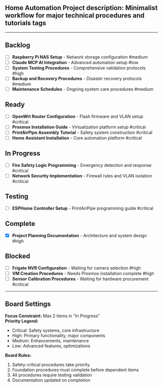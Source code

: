 ## Home Automation Project description: Minimalist workflow for major technical procedures and tutorials tags


---

## Backlog

- [ ]  **Raspberry Pi NAS Setup** - Network storage configuration #medium
- [ ]  **Claude MCP AI Integration** - Advanced automation setup #low
- [ ]  **System Testing Procedures** - Comprehensive validation protocols #high
- [ ]  **Backup and Recovery Procedures** - Disaster recovery protocols #medium
- [ ]  **Maintenance Schedules** - Ongoing system care procedures #medium

## Ready

- [ ]  **OpenWrt Router Configuration** - Flash firmware and VLAN setup #critical
- [ ]  **Proxmox Installation Guide** - Virtualization platform setup #critical
- [ ]  **PrintAirPipe Assembly Tutorial** - Safety system construction #critical
- [ ]  **Home Assistant Installation** - Core automation platform #critical

## In Progress

- [ ]  **Fire Safety Logic Programming** - Emergency detection and response #critical
- [ ]  **Network Security Implementation** - Firewall rules and VLAN isolation #critical

## Testing

- [ ]  **ESPHome Controller Setup** - PrintAirPipe programming guide #critical

## Complete

- [x]  **Project Planning Documentation** - Architecture and system design #high

## Blocked

- [ ]  **Frigate NVR Configuration** - Waiting for camera selection #high
- [ ]  **VM Creation Procedures** - Needs Proxmox installation complete #high
- [ ]  **Sensor Calibration Procedures** - Waiting for hardware procurement #critical

---

## Board Settings

**Focus Constraint:** Max 2 items in "In Progress"  
**Priority Legend:**

- Critical: Safety systems, core infrastructure
- High: Primary functionality, major components
- Medium: Enhancements, maintenance
- Low: Advanced features, optimizations

**Board Rules:**

1. Safety-critical procedures take priority
2. Foundation procedures must complete before dependent items
3. All procedures require testing validation
4. Documentation updated on completion